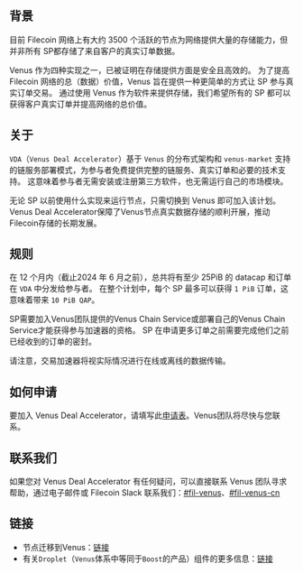 ## 背景

目前 Filecoin 网络上有大约 3500 个活跃的节点为网络提供大量的存储能力，但并非所有 SP都存储了来自客户的真实订单数据。

Venus 作为四种实现之一，已被证明在存储提供方面是安全且高效的。 为了提高 Filecoin 网络的总（数据）价值，Venus 旨在提供一种更简单的方式让 SP 参与真实订单交易。 通过使用 Venus 作为软件来提供存储，我们希望所有的 SP 都可以获得客户真实订单并提高网络的总价值。

## 关于

`VDA`（`Venus Deal Accelerator`）基于 `Venus` 的分布式架构和 `venus-market` 支持的链服务部署模式，为参与者免费提供完整的链服务、真实订单和必要的技术支持。 这意味着参与者无需安装或注册第三方软件，也无需运行自己的市场模块。

无论 SP 以前使用什么实现来运行节点，只需切换到 Venus 即可加入该计划。
Venus Deal Accelerator保障了Venus节点真实数据存储的顺利开展，推动Filecoin存储的长期发展。

## 规则

在 12 个月内（截止2024 年 6 月之前），总共将有至少 25PiB 的 datacap 和订单在 `VDA` 中分发给参与者。
在整个计划中，每个 SP 最多可以获得 `1 PiB` 订单，这意味着带来 `10 PiB QAP`。

SP需要加入Venus团队提供的Venus Chain Service或部署自己的Venus Chain Service才能获得参与加速器的资格。
SP 在申请更多订单之前需要完成他们之前已经收到的订单的密封。

请注意，交易加速器将视实际情况进行在线或离线的数据传输。

## 如何申请

要加入 Venus Deal Accelerator，请填写此[申请表](http://venusteam.mikecrm.com/RsJflfk)。Venus团队将尽快与您联系。

## 联系我们

如果您对 Venus Deal Accelerator 有任何疑问，可以直接联系 Venus 团队寻求帮助，通过电子邮件或 Filecoin Slack 联系我们：[#fil-venus](https://filecoinproject.slack.com/archives/CEHHJNJS3)、[#fil-venus-cn](https://filecoinproject.slack.com/archives/C028PCH8L31)

## 链接

- 节点迁移到Venus：[链接](https://damocles.venus-fil.io/zh/intro/migrate-sectors.html)
- 有关`Droplet`（`Venus`体系中等同于`Boost`的产品）组件的更多信息：[链接](https://droplet.venus-fil.io/zh/)
